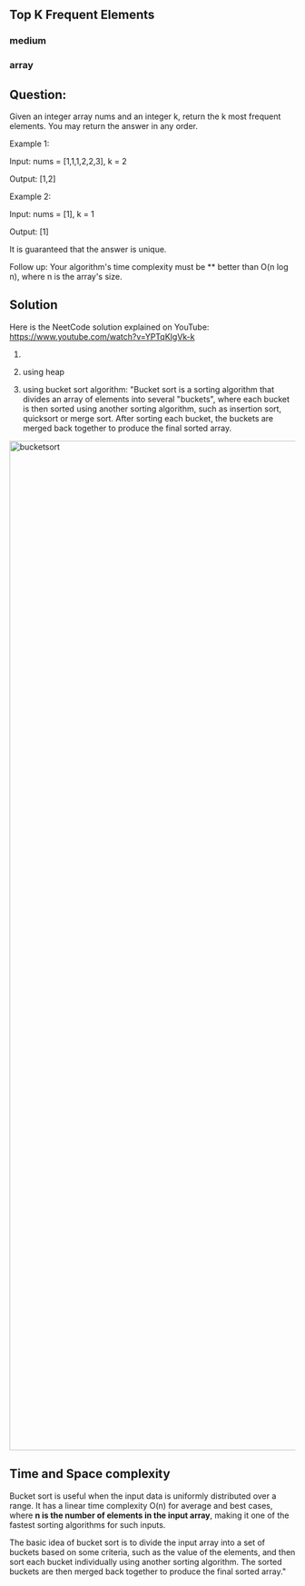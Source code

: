 ##  Top K Frequent Elements
### medium
### array

## Question: 

Given an integer array nums and an integer k, return the k most frequent elements.
You may return the answer in any order.

Example 1:

Input: nums = [1,1,1,2,2,3], k = 2

Output: [1,2]



Example 2:

Input: nums = [1], k = 1

Output: [1]


It is guaranteed that the answer is unique.
 

Follow up: Your algorithm's time complexity must be ** better than O(n log n), where n is the array's size.

## Solution

Here is the NeetCode solution explained on YouTube: https://www.youtube.com/watch?v=YPTqKIgVk-k

1)

2) using heap
4) using bucket sort algorithm: "Bucket sort is a sorting algorithm that divides an array of elements into several "buckets", where each bucket is then sorted using another sorting algorithm, such as insertion sort, quicksort or merge sort. After sorting each bucket, the buckets are merged back together to produce the final sorted array.


<img width="1778" alt="bucketsort" src="https://user-images.githubusercontent.com/72529423/230746749-24f6c341-f29e-4c52-a6fb-6c48dba79602.png">

## Time and Space complexity

Bucket sort is useful when the input data is uniformly distributed over a range. It has a linear time complexity O(n) for average and best cases, 
where **n is the number of elements in the input array**, making it one of the fastest sorting algorithms for such inputs.

The basic idea of bucket sort is to divide the input array into a set of buckets based on some criteria, such as the value of the elements, and then sort each bucket individually using another sorting algorithm. The sorted buckets are then merged back together to produce the final sorted array."


